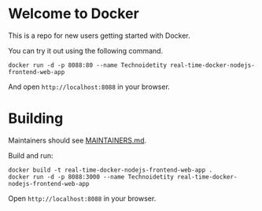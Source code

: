 # Welcome to Docker

This is a repo for new users getting started with Docker.

You can try it out using the following command.
```
docker run -d -p 8088:80 --name Technoidetity real-time-docker-nodejs-frontend-web-app
```
And open `http://localhost:8088` in your browser.

# Building

Maintainers should see [MAINTAINERS.md](MAINTAINERS.md).

Build and run:
```
docker build -t real-time-docker-nodejs-frontend-web-app . 
docker run -d -p 8088:3000 --name Technoidetity real-time-docker-nodejs-frontend-web-app
```
Open `http://localhost:8088` in your browser.
